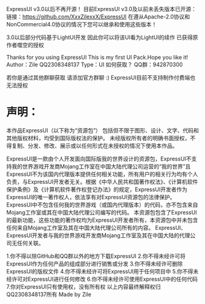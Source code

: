 ExpressUI v3.0以后不再开源！
目前ExpressUI v3.0及以前未丢失版本已开源：
链接：https://github.com/XxxZilexxX/ExpressUI
在遵从Apache-2.0协议和NonCommercial4.0协议的情况下您可以继承和使用这些版本！

3.0以后部分代码基于LightUI开发
因此你可以将该UI看为LightUI的续作
已获得原作者噬空的授权

Thanks for you using ExpressUI
This is my first UI Pack.Hope you like it!
Author：Zile QQ2308348137
Type：UI
如何获取？
QQ群：942870300

若你是通过其他群聊获取 请添加官方群聊 :)
ExpressUI目前不支持制作付费端也无法授权

# **声明**：

本作品ExpressUI（以下称为“资源包”）
包括但不限于图形、设计、文字、代码和其他版权材料，均受到国际版权法的保护。 未经版权所有者的明确书面授权，不得复制、分发、修改、展示或以任何形式在未授权的情况下使用本作品。

ExpressUI是一款由个人开发面向国际版我的世界设计的资源包，ExpressUI不支持我的世界游戏开发商Mojang工作室在中国大陆代理公司运营的“我的世界”且ExpressUI不为该国内代理版本提供任何相关功能，所有用户的相关行为均有个人负责，与ExpressUI开发者无关。根据《中华人民共和国著作权法》、《计算机软件保护条例》及《计算机软件著作权登记办法》的规定，ExpressUI开发者作为ExpressUI的唯一著作权人，依法享有对ExpressUI资源包的法律保护。ExpressUI中不包含任何我的世界游戏（或国内代理版本）的代码，亦不包含来自Mojang工作室或其在中国大陆代理公司编写的代码。
本资源包包含了ExpressUI的最新功能，这些功能的著作权均为ExpressUI开发者所有，本资源包中并未包含任何来自Mojang工作室及其在中国大陆代理公司所有的内容。
ExpressUI、ExpressUI开发者与我的世界游戏开发商Mojang工作室及其在中国大陆的代理公司无任何关联。


1.你不得以除GitHub和QQ群以外的地方下载ExpressUI
2.你不得未经许可将ExpressUI作为任何产品的组成部分进行销售或分发
3.你不得未经许可删除ExpressUI的版权文件
4.你不得未经许可将ExpressUI用于任何项目中
5.你不得未经许可对ExpressUI进行任何修改
6.你不得未经许可使用ExpressUI中的任何代码
7.你对ExpressUI只有使用权，没有所有权
以上内容最终解释权归QQ2308348137所有
Made by Zile
